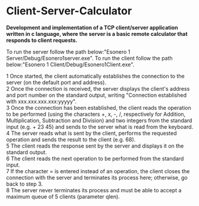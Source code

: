 # Client-Server-Calculator
<b>Development and implementation of a TCP client/server application written in c language, where the server is a basic remote calculator that responds to client requests. </b>


To run the server follow the path below:"Esonero 1 Server/Debug/Esonero1server.exe".
To run the client follow the path below:"Esonero 1 Client/Debug/Esonero1Client.exe".

1 Once started, the client automatically establishes the connection to the server (on the default port and address). <br>
2 Once the connection is received, the server displays the client's address and port number on the standard output, writing "Connection established with xxx.xxx.xxx.xxx:yyyyy". <br>
3 Once the connection has been established, the client reads the operation to be performed (using the characters +, x, -, /, respectively for Addition, Multiplication, Subtraction and Division) and two integers from the standard input (e.g. + 23 45) and sends to the server what is read from the keyboard. <br>
4 The server reads what is sent by the client, performs the requested operation and sends the result to the client (e.g. 68). <br>
5 The client reads the response sent by the server and displays it on the standard output. <br>
6 The client reads the next operation to be performed from the standard input. <br>
7 If the character = is entered instead of an operation, the client closes the connection with the server and terminates its process here; otherwise, go back to step 3. <br>
8 The server never terminates its process and must be able to accept a maximum queue of 5 clients (parameter qlen).

